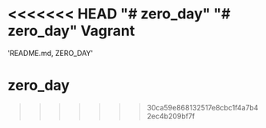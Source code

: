 <<<<<<< HEAD
"# zero_day" 
"# zero_day" 
Vagrant
=======
'README.md, ZERO_DAY' 
# zero_day
>>>>>>> 30ca59e868132517e8cbc1f4a7b42ec4b209bf7f
